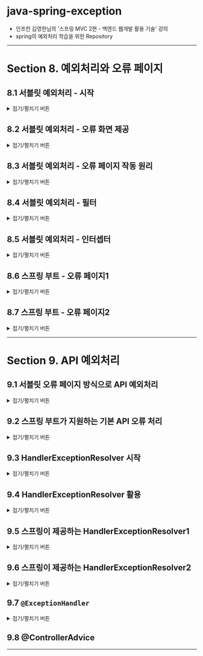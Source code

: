 
# java-spring-exception

- 인프런 김영한님의 '스프링 MVC 2편 - 백엔드 웹개발 활용 기술' 강의
- spring의 예외처리 학습을 위한 Repository

---

# Section 8. 예외처리와 오류 페이지

## 8.1 서블릿 예외처리 - 시작

<details>
<summary>접기/펼치기 버튼</summary>
<div markdown="1">

### 준비
```properties
server.error.whitelabel.enabled=false
```
- application.properties : 스프링이 제공하는 기본 예외 페이지 끄기

### 순수 java의 예외 전파
- 어떤 메서드에서 예외가 발생했을 경우, CallStack에서 상위 StackFrame의 메서드로 예외 전파
- 스레드의 최상위 메서드에서 예외가 던져지면, 예외 정보를 남기고 스레드 종료
- 참고 : 서블릿은 요청당 스레드.

### 서블릿에서의 예외 전파
```
WAS(여기까지 전파) <- 필터 <- 서블릿 <- 인터셉터 <- 컨트롤러(예외 발생)
```
- 결국은 Tomcat과 같은 WAS까지 예외가 전파됨
- 서블릿 컨테이너가 제공하는 기본 오류 화면이 보임

### 예외 throw
```java
@Slf4j
@Controller
public class ServletExController {

    @GetMapping("/error-ex")
    public void errorEx() {
        throw new RuntimeException("예외 발생!");
    }
}
```
```
Http Status 500 - Internal Server Error
```
- 컨트롤러에서 Exception이 던져져서 WAS까지 도달하면, 서버 내부에서 처리할 수 없는 예외가 발생한 것으로 간주하고, HTTP 상태코드 500을 반환

### 등록되지 않은 페이지 접근
```
HTTP Status 404 - Not Found
```
- 톰캣이 기본적으로 제공하는 404 오류 화면 제공

### response.sendError
```
WAS(snedError 호출 기록 확인) <- 필터 <- 서블릿 <- 인터셉터 <- 컨트롤러(response.sendError)
```
- `HttpServletResponse`의 sendError 메서드를 사용
  - response.sendError(상태코드)
  - response.sendError(상태코드, 오류 메시지)
- response.sendError을 호출하면, response 내부에 예외가 발생했다는 상태를 저장
- 서블릿 컨테이너는 응답 전에 response에 sendError()가 호출되었는지 확인, 호출되었을 경우 오류 코드에 맞추어 기본 오류 페이지를 보여줌

### 정리
- 별다른 처리를 하지 않을 경우 컨트롤러에서 발생한 예외는 WAS까지 전파
- 별다른 예외 페이지를 설정하지 않을 경우 톰캣에서 제공하는 기본 예외페이지가 띄워짐
- 하지만 기본 예외페이지는 사용자가 보기에 불편하므로 별도로 의미 있는 오류 화면을 제공할 필요성이 있다.

</div>
</details>

## 8.2 서블릿 예외처리 - 오류 화면 제공
<details>
<summary>접기/펼치기 버튼</summary>
<div markdown="1">

### 서블릿 오류 페이지 등록 
```java
@Component
public class WebServerCustomizer implements WebServerFactoryCustomizer<ConfigurableWebServerFactory> {

    @Override
    public void customize(ConfigurableWebServerFactory factory) {
        ErrorPage errorPage404 = new ErrorPage(HttpStatus.NOT_FOUND, "/error-page/404");
        ErrorPage errorPage500 = new ErrorPage(HttpStatus.INTERNAL_SERVER_ERROR, "/error-page/500");
        ErrorPage errorPageRunTimeEx = new ErrorPage(RuntimeException.class, "/error-page/500");

        factory.addErrorPages(errorPage404, errorPage500, errorPageRunTimeEx);
    }
}
```
- 특정 상태코드의 예외페이지 등록
- 특정 예외 및 그 하위 타입의 예외페이지 등록

### 오류를 처리할 컨트롤러 등록
```java
@Slf4j
@Controller
public class ErrorPageController {

    @RequestMapping("/error-page/404")
    public String errorPage404(HttpServletRequest request, HttpServletResponse response) {
        log.info("errorPage 404");
        return "error-page/404";
    }

    @RequestMapping("/error-page/500")
    public String errorPage500(HttpServletRequest request, HttpServletResponse response) {
        log.info("errorPage 500");
        return "error-page/500";
    }
}
```
- 오류가 발생했을 때 처리할 컨트롤러 및 화면이 필요함

</div>
</details>

## 8.3 서블릿 예외처리 - 오류 페이지 작동 원리

<details>
<summary>접기/펼치기 버튼</summary>
<div markdown="1">

### 8.3.1 예외 발생 흐름

서블릿은 다음 상황일 때 설정된 오류 페이지를 찾는다.
   - 발생된 Exception이 서블릿 밖으로 전파 될 때
   - 또는 sendError가 호출되었을 때

#### 예외 전파
```
WAS(여기까지 전파) <- 필터 <- 서블릿 <- 인터셉터 <- 컨트롤러(예외 발생)
```
#### sendError 감지
```
WAS(sendError 호출 기록 확인) <- 필터 <- 서블릿 <- 인터셉터 <- 컨트롤러(sendError)
```

### 8.3.2 오류페이지 확인 및 내부 재요청
- 서블릿은 예외를 감지하면 해당 예외를 처리하는 오류 페이지 정보를 확인한다. 
- 오류페이지를 출력하기 위해 지정된 페이지를 다시 요청한다.
  - 오류 페이지 경로로 요청하기까지, 필터, 서블릿, 인터셉터, 컨트롤러를 다시 호출됨

#### 오류 페이지 요청 흐름
```
WAS("/error-page/500" 내부 재요청) -> 필터 -> 서블릿 -> 인터셉터 -> 컨트롤러("/error-page/500/") -> View
```

### 8.3.3 오류 정보 추가
- WAS는 오류 페이지를 다시 요청하는 것만 하는 것이 아니라, 오류 정보를 request의 attribute에 추가해서 넘겨줌
- 오류페이지에서 전달된 오류 정보를 사용할 수 있다.

#### request.attribute에 서버가 담아준 정보
- `javax.servlet.error.exception` : 예외
- `javax.servlet.error.exception_type` : 예외 타입
- `javax.servlet.error.message` : 오류 메시지
- `javax.servlet.error.request_uri` : 클라이언트 요청 URI
- `javax.servlet.error.servlet_name` : 오류가 발생한 서블릿 이름
- `javax.servlet.error.status_code` : HTTP 상태 코드

</div>
</details>

## 8.4 서블릿 예외처리 - 필터
<details>
<summary>접기/펼치기 버튼</summary>
<div markdown="1">

### 8.4.1 DispatcherType
```java
public enum DispatcherType {
    FORWARD,
    INCLUDE,
    REQUEST,
    ASYNC,
    ERROR
}
```
- 예외가 발생하거나 sendError되면 다시 예외페이지로 필터-서블릿-인터셉터-컨트롤러로 재요청 발생
- 근데 로그인 같은 로직을 다시 필터를 적용하긴 배우 불필요함
- 이런 것들을 구분하기 위해서 서블릿에서는 DispatcherType을 정의함
  - REQUEST : 클라이언트 요청
  - ERROR : 오류 요청
  - FORWARD : 서블릿에서 다른 서블릿이나 JSP를 호출할 때
    - `requestDispatcher.forward(request, response)`
  - INCLUDE : 서블릿에서 다른 서블릿이나 JSP 결과 포함
    - `requestDispatcher.include(request, response)`
  - ASYNC : 서블릿 비동기 호출

### 8.4.2 DispatcherType과 필터
```java
    @Override
    public void doFilter(ServletRequest request, ServletResponse response, FilterChain chain) throws IOException, ServletException {
        HttpServletRequest httpRequest = (HttpServletRequest) request;
        String requestURI = httpRequest.getRequestURI();

        String uuid = UUID.randomUUID().toString();

        try {
            log.info("REQUEST [{}][{}][{}]", uuid, request.getDispatcherType(), requestURI);
            chain.doFilter(request, response);
        } catch (Exception e) {
            log.info("exception! {}", e.getMessage());
            throw e;
        } finally {
            log.info("RESPONSE [{}][{}][{}]", uuid, request.getDispatcherType(), requestURI);
        }
    }
```
```java

@Configuration
public class WebConfig implements WebMvcConfigurer {

    @Bean
    public FilterRegistrationBean logFilter() {
        FilterRegistrationBean<Filter> filterFilterRegistrationBean = new FilterRegistrationBean<>();
        filterFilterRegistrationBean.setFilter(new LogFilter());
        filterFilterRegistrationBean.setOrder(1);
        filterFilterRegistrationBean.addUrlPatterns("/*");
        filterFilterRegistrationBean.setDispatcherTypes(DispatcherType.REQUEST, DispatcherType.ERROR);
        return filterFilterRegistrationBean;
    }
}

```
- FilterRegistrationBean에 setDispatcherTypes(...)에 필터링을 적용하고 싶은 DispatcherType을 지정할 수 있음
  - 기본값 : `DispatcherType.REQUEST` 만
    - 기본값이 REQUEST로 되어있기 때문에, 재요청 시 다시 필터를 거치지 않음
  - 만약 Request, Error만 적용하고 싶으면 REQUEST, ERROR을 지정
```
2022-05-18 17:48:49.323  INFO 4912 --- [nio-8080-exec-6] hello.exception.filter.LogFilter         : REQUEST [17b39eb2-4b68-404c-98f3-05d884daee42][REQUEST][/error-ex]
2022-05-18 17:48:49.324  INFO 4912 --- [nio-8080-exec-6] hello.exception.filter.LogFilter         : exception! Request processing failed; nested exception is java.lang.RuntimeException: 예외 발생!
2022-05-18 17:48:49.324  INFO 4912 --- [nio-8080-exec-6] hello.exception.filter.LogFilter         : RESPONSE [17b39eb2-4b68-404c-98f3-05d884daee42][REQUEST][/error-ex]
2022-05-18 17:48:49.324 ERROR 4912 --- [nio-8080-exec-6] o.a.c.c.C.[.[.[/].[dispatcherServlet]    : Servlet.service() for servlet [dispatcherServlet] in context with path [] threw exception [Request processing failed; nested exception is java.lang.RuntimeException: 예외 발생!] with root cause

java.lang.RuntimeException: 예외 발생!
// 중략

// 재요청
2022-05-18 17:48:49.325  INFO 4912 --- [nio-8080-exec-6] hello.exception.filter.LogFilter         : REQUEST [407961e5-1b01-4b54-93fa-24dd336f79dc][ERROR][/error-page/500]
2022-05-18 17:48:49.326  INFO 4912 --- [nio-8080-exec-6] h.exception.servlet.ErrorPageController  : errorPage 500
2022-05-18 17:48:49.327  INFO 4912 --- [nio-8080-exec-6] h.exception.servlet.ErrorPageController  : ERROR_EXCEPTION: ex=

java.lang.RuntimeException: 예외 발생!
// 중략

2022-05-18 17:48:49.327  INFO 4912 --- [nio-8080-exec-6] h.exception.servlet.ErrorPageController  : ERROR_EXCEPTION_TYPE: class java.lang.RuntimeException
2022-05-18 17:48:49.327  INFO 4912 --- [nio-8080-exec-6] h.exception.servlet.ErrorPageController  : ERROR_MESSAGE: Request processing failed; nested exception is java.lang.RuntimeException: 예외 발생!
2022-05-18 17:48:49.327  INFO 4912 --- [nio-8080-exec-6] h.exception.servlet.ErrorPageController  : ERROR_REQUEST_URI: /error-ex
2022-05-18 17:48:49.327  INFO 4912 --- [nio-8080-exec-6] h.exception.servlet.ErrorPageController  : ERROR_SERVLET_NAME: dispatcherServlet
2022-05-18 17:48:49.327  INFO 4912 --- [nio-8080-exec-6] h.exception.servlet.ErrorPageController  : ERROR_STATUS_CODE: 500
2022-05-18 17:48:49.327  INFO 4912 --- [nio-8080-exec-6] h.exception.servlet.ErrorPageController  : dispatcherType = ERROR
2022-05-18 17:48:49.329  INFO 4912 --- [nio-8080-exec-6] hello.exception.filter.LogFilter         : RESPONSE [407961e5-1b01-4b54-93fa-24dd336f79dc][ERROR][/error-page/500]
```
- 실제로 setDispatcherType로 REQUEST, ERROR를 등록해두면 오류로 인한 재요청 시에도 다시 필터를 거치게 됨

</div>
</details>

## 8.5 서블릿 예외처리 - 인터셉터
<details>
<summary>접기/펼치기 버튼</summary>
<div markdown="1">

### 8.5.1 인터셉터에서의 중복호출 제거
```java
@Configuration
public class WebConfig implements WebMvcConfigurer {

    @Override
    public void addInterceptors(InterceptorRegistry registry) {
        registry.addInterceptor(new LogInterceptor())
                .order(1)
                .addPathPatterns("/**")
                .excludePathPatterns(
                        "/css/**", "/*.ico",
                        "/error", "/error-page/**" // 에러 페이지 경로
                );
    }
}
```
- 인터셉터는 특정 DispatcherType에 대한 필터링 기능을 제공하지 않음
- 대신, 적용하지 않을 url 조건을 추가하여 에러페이지로의 내부 재요청에 대해서는 인터셉터를 적용하지 않는 식으로 처리 가능

### 8.5.2 정상 호출 및 오류발생 시 오류 페이지 요청 흐름
#### 정상호출 
```
WAS -> 필터 -> 서블릿 -> 인터셉터 -> 컨트롤러 -> View
```
#### 오류 발생, 내부 재요청의 흐름
```
WAS(전파) <-필터 <- 서블릿 <- 인터셉터 <- 컨트롤러
WAS -> 필터 -> 서블릿 -> 인터셉터(x) -> 컨트롤러 -> View
```
1. 요청, 컨트롤러에서 예외 발생
   - WAS -> 필터 -> 서블릿 -> 인터셉터 -> 컨트롤러(예외 발생)

2. 예외 전파
   - WAS(전파) <-필터 <- 서블릿 <- 인터셉터 <- 컨트롤러

3. 내부 재요청
   - WAS : 오류 확인, 에러페이지 내부 재요청

4. 필터/인터셉터에서 중복 호출 제거, View 반환
   - 필터 : DispatcherType으로 중복 요청 제거
   - 인터셉터 : 오류페이지 url을 제외하여 인터셉터 적용 
     - WAS -> 필터 -> 서블릿 -> 인터셉터(x) -> 컨트롤러 -> View

</div>
</details>

## 8.6 스프링 부트 - 오류 페이지1
<details>
<summary>접기/펼치기 버튼</summary>
<div markdown="1">

### 8.6.1 기존 예외 처리 페이지 등록 방식
- WebServerCustomizer 생성, 예외 종류에 따라서 ErrorPage 등록
- 예외처리용 컨트롤러 ErrorPageController를 생성

### 8.6.2 스프링 부트에서 지원하는 예외 처리 페이지 추가 기능
- ErrorPage 자동 등록 : `/error`로 기본 오류 페이지 설정
  - `new ErrorPage("/error")`,  상태코드와 예외를 설정하지 않으면 기본 오류 페이지를 설정
  - 서블릿 밖으로 예외가 발생하거나, `response.sendError`가 호출되면 모든 오류는 `/error`를 호출
  - 참고) `ErrorMvcAutoConfiguration`이라는 클래스가 오류 페이지를 자동으로 등록
- `BasicErrorController`라는 스프링 컨트롤러를 자동으로 등록
  - ErrorPage에서 등록한 `/error`를 매핑해서 처리하는 컨트롤러
- 별다른 오류 페이지를 등록하지 않았다면, 스프링은 기본적으로 오류 페이지로 `/error`을 호출한다.

### 8.6.3 개발자는 오류 페이지만 등록
- BasicErrorController는 기본적인 로직이 모두 개발되어 있다.
- 오류 페이지 화면만 `BasicErrorController`가 제공하는 룰과 우선순위에 따라 등록하면 됨.
- 정적 HTML이면 정적 리소스(`/static/error/...`)에, 동적 HTML이면 (`/templates/error/...`)에 오류 페이지 파일을 넣어두기

### 8.6.4 뷰 선택 우선순위
해당 경로 위치에 HTTP 상태 코드 이름의 뷰 파일을 넣어서 처리하면 됨. (예외는 500으로 처리된다.) 우선순위는 다음과 같으며, 5xx보다는 500과 같은 구체적인 것이 덜 구체적인 것보다 우선순위가 높다.

1. 뷰 템플릿
   - `resources/templates/error/500.html`
   - `resources/templates/error/5xx.html`
   - ...

2. 정적 리소스(static, public)
   - `resources/static/error/400.html`
   - `resources/static/error/404.html`
   - `resources/static/error/4xx.html`
   - ...

3. 적용 대상이 없을 때 뷰 이름(error)
   - `resources/templates/error.html`

</div>
</details>

## 8.7 스프링 부트 - 오류 페이지2
<details>
<summary>접기/펼치기 버튼</summary>
<div markdown="1">

### 8.7.1 BasicErrorController가 제공하는 기본 정보들
```
* timestamp: Fri Feb 05 00:00:00 KST 2021
* status: 400
* error: Bad Request
* exception: org.springframework.validation.BindException
* trace: 예외 trace
* message: Validation failed for object='data'. Error count: 1
* errors: Errors(BindingResult)
* path: 클라이언트 요청 경로 (`/hello`)
```
- BasicController는 기본적으로 위의 정보를 model에 담아서 view에 전달.
- 뷰 템플릿은 이 값을 활용해서 출력할 수 있다.
- 하지만 오류관련 내부 정보를 고객에게 노출하는 것은 보안상 문제, 고객측 혼란을 야기시킬 수 있음.
- 후술할 설정으로 어느 정도를 model에 포함할 지 여부를 선택할 수 있다.

### 8.7.2 스프링부트 오류 관련 옵션
application.properties에 다음을 등록해서 사용하면 된다.

#### 오류 컨트롤러에서 오류 정보를 model에 포함할 지 여부
```properties
# 기본값들
server.error.include-exception=false
server.error.include-message=never
server.error.include-stacktrace=never
server.error.include-binding-errors=never
```
- true/false로 조절하는 옵션
  - `server.error.include-exception=false` : exception 포함 여부
- never(사용하지 않음)/always(항상)/on_param(파라미터가 있을 때)으로 조절하는 옵션. 보통 never가 기본값
  - `server.error.include-message=never` : 메시지 포함 여부
  - `server.error.include-stacktrace=never` : trace 포함 여부
  - `server.error.include-binding-errors=never` : errors 포함 여부
- on_param 옵션은 http 요청 시 파라미터에 추가하면 적용됨
  - 예) `?messaga=&error&trace=`

#### whitelabel 오류페이지, 기본 글로벌 오류페이지 경로
```properties
# 오류처리 화면을 찾지 못 했을 경우 스프링 whitelabel 오류 페이지 적용 옵션 (기본 true)
server.error.whitelabel.enabled=false

# 오류 페이지 경로, 스프링이 자동 등록하는 서블릿 글로벌 오류 페이지 경로, BasicErrorController 오류 컨트롤러 경로에 함께 사용
server.error.path=/error
```

### 8.7.3 확장 포인트
- 예외 공통처리 컨트롤러의 기능 변경
  - ErrorController 인터페이스를 상속 받아 구현하거나
  - BasicErrorController를 상속받아서 기능 추가하기

</div>
</details>

---

# Section 9. API 예외처리

## 9.1 서블릿 오류 페이지 방식으로 API 예외처리
<details>
<summary>접기/펼치기 버튼</summary>
<div markdown="1">

```java
@RequestMapping(value = "/error-page/500", produces = MediaType.APPLICATION_JSON_VALUE)
public ResponseEntity<Map<String, Object>> errorPage500Api
        (HttpServletRequest request, HttpServletResponse response) {
    log.info("API errorPage 500");

    Map<String, Object> result = new HashMap<>();
    Exception ex = (Exception) request.getAttribute(ERROR_EXCEPTION);
    result.put("status", request.getAttribute(ERROR_STATUS_CODE));
    result.put("message", ex.getMessage());

    Integer statusCode = (Integer) request.getAttribute(ERROR_STATUS_CODE);
    return new ResponseEntity<>(result, HttpStatus.valueOf(statusCode));
}
```
```json
{
    "message": "잘못된 사용자",
    "status": 500
}
```
- 예외가 발생하면 WAS까지 전파되고, WAS는 내부적으로 예외 페이지로 재요청
- Accept가 `application/json`인 경우에 한하여 json으로 응답하도록 하기
  - Accept가 `*/*`인 경우 에러페이지로 등록한 html이 응답됨.
- ResponseEntity에 전달할 예외 api를 담아 반환.
  - 넘겨줄 Http Body 데이터
  - 넘겨줄 상태코드

</div>
</details>

## 9.2 스프링 부트가 지원하는 기본 API 오류 처리
<details>
<summary>접기/펼치기 버튼</summary>
<div markdown="1">

### BasicErrorController
```java
@Controller
@RequestMapping("${server.error.path:${error.path:/error}}")
public class BasicErrorController extends AbstractErrorController {

    @RequestMapping(produces = MediaType.TEXT_HTML_VALUE)
    public ModelAndView errorHtml(HttpServletRequest request, HttpServletResponse response) {
        // 생략
    }

    @RequestMapping
    public ResponseEntity<Map<String, Object>> error(HttpServletRequest request) {
        // 생략
    }
}    
```
- 클라이언트의 요청 Accept 헤더값이
  - text/html일 경우 `errorHtml()`을 호출해서 view 제공
  - 그 외의 경우, ResponseEntity에 예외 정보 및 상태코드를 담아 JSON 데이터 반환

### 스프링부트의 예외처리
- 오류 발생시 `/error`를 오류 페이지로 요청
- BasicErrorController는 이 경로를 기본으로 받음.
  - server.error.path 값을 수정할 수 있음
- 전달할 예외정보를 properties의 값 수정으로 변경할 수 있음. 하지만 보안상 위험할 수 있으니 간결한 메시지만 노출하는게 좋음
  - server.error.include-exception=false
  - server.error.include-message=never
  - server.error.include-stacktrace=never
  - server.error.include-binding-errors=never

### HTML 페이지 vs API 오류
- BasicErrorController의 확장을 통해 JSON 메시지를 변경하는 것도 가능하긴 함.
  - 문제점 : 각 API마다, 컨트롤러마다 제각각 다른 응답 결과를 표현하기 힘듬
- API 통신에 있어서, 세밀하게 응답을 다르게하기 위해서는 `@ExceptionHandler`를 사용하는 것이 낫다.

</div>
</details>

## 9.3 HandlerExceptionResolver 시작
<details>
<summary>접기/펼치기 버튼</summary>
<div markdown="1">

### 9.3.1 ExceptionResolver란
```java
public interface HandlerExceptionResolver {
	@Nullable
	ModelAndView resolveException(
			HttpServletRequest request, HttpServletResponse response, @Nullable Object handler, Exception ex);
}
```
```java
@Configuration
public class WebConfig implements WebMvcConfigurer {

    // 생략
    
    @Override
    public void extendHandlerExceptionResolvers(List<HandlerExceptionResolver> resolvers) {
        resolvers.add(new MyHandlerExceptionResolver());
    }
}
```
- 핸들러(컨트롤러) 밖으로 던져진 예외를 해결하고, 해결 동작을 새로 정의할 수 있는 방법.
- 줄여서 ExceptionResolver라고 함. 앞으로 ExceptionResolver로 칭하겠음.
- 사용법
  - HandlerExceptionResolver 구현
    - resolveException(request, response, handler, ex)
      - handler : 핸들러(컨테이너) 등록 정보
      - ex : 핸들러에서 발생한 예외
  - 스프링 빈으로 등록된 `WebMvcConfigurer` 구현체의 `extendHandlerExceptionResolvers` 메서드를 오버라이드하고, 여기서 추가

### 9.3.2 ExceptionResolver의 원리
- 예외 발생. 이 때 인터셉터의 postHandler는 작동되지 않음.
- ExceptionResolver가 예외 해결을 시동한다. 여기서 ModelAndView를 어떤 식으로 반환하는 지에 따라 뒤의 동작방식이 약간 바뀜. 이는 후술할 것
- 인터셉터의 afterCompletion이 작동
- 앞에서 정상적으로 ModelAndView가 반환된 상황이면, 정상적으로 View를 렌더링

### 9.3.3 ExceptionResolver의 반환 값에 따른 동작 방식
```java
@Slf4j
public class MyHandlerExceptionResolver implements HandlerExceptionResolver {
    @Override
    public ModelAndView resolveException(HttpServletRequest request, HttpServletResponse response, Object handler, Exception ex) {
        
        try {
            if (ex instanceof IllegalStateException) {
                log.info("IllegalArgumentException resolver to 400");
                response.sendError(HttpServletResponse.SC_BAD_REQUEST, ex.getMessage());
            }
            return new ModelAndView();
        } catch (IOException e) {
            log.error("resolver ex", e);
        }

        return null; // null 반환하면 예외가 터진게 계속 WAS까지 날아감
    }
}
```
- resolverException은 반환타입이 ModelAndView인데, 이 떄 반환값에 따라 DispatcherServlet의 동작 방식이 약간 달라진다.
  - 빈 ModelAndView 반환 : 뷰를 렌더링하지 않고 정상적으로 서블릿이 리턴
  - ModelAndView 지정 : 명시적으로 View, Model의 정보 등을 지정해서 반환하면 뷰를 렌더링
  - null : 다음 ExceptionResolver를 찾아서 실행함. 처리할 수 있는 ExceptionResolver가 존재하지 않으면 예외처리가 되지 않고, 기존에 발생한 예외를 서블릿 밖으로 던짐.

### 9.3.4 ExceptionResolver를 어떻게 써먹을까?
- 예외 상태 코드 변경
  - Exception을 response.sendError 호출로 변경해서, 서블릿에서 상태 코드에 따른 오류를 처리하도록 위임
  - 이후 WAS는 서블릿 오류페이지를 찾아서 내부 재요청, 예를 들면 스프링 부트가 기본으로 설정한 /errors가 재요청됨
- 뷰 템플릿 처리
  - ModelAndView에 값을 채워서 예외에 따른 새로운 오류화면을 뷰 렌더링해서 고객에게 제공
- API 응답 처리
  - `response.getWriter().println("hello");` 처럼 Http응답 바디에 직접 데이터를 넣어주는 것도 가능.
    - 여기에 JSON으로 응답하면 API 응답처리를 할 수 있다.

</div>
</details>

## 9.4 HandlerExceptionResolver 활용
<details>
<summary>접기/펼치기 버튼</summary>
<div markdown="1">

### 9.4.1 HandlerExceptionResolver 구현체 정의하기
```java
@Slf4j
public class UserHandlerExceptionResolver implements HandlerExceptionResolver {

    private final ObjectMapper objectMapper = new ObjectMapper();

    @Override
    public ModelAndView resolveException(HttpServletRequest request, HttpServletResponse response, Object handler, Exception ex) {
        try {
            if (ex instanceof UserException) {
                log.info("UserException resolver to 400");
                String acceptHeader = request.getHeader("accept");
                response.setStatus(HttpServletResponse.SC_BAD_REQUEST);

                if ("application/json".equals(acceptHeader)) {
                    Map<String, Object> errorResult = new HashMap<>();
                    errorResult.put("ex", ex.getClass());
                    errorResult.put("message", ex.getMessage());
                    String result = objectMapper.writeValueAsString(errorResult);

                    response.setContentType("application/json");
                    response.setCharacterEncoding("utf-8");
                    response.getWriter().write(result);
                    return new ModelAndView();
                } else {
                    return new ModelAndView("error/500");
                }
            }
        } catch (IOException e) {
            log.error("resolver ex", e);
        }
        return null;
    }
}
```
- 특정 예외가 터졌을 때 이를 처리하는 HandlerExceptionResolver 구현체를 생성
  - accept 헤더에 "application/json"으로 요청이 들어오면 적절한 예외 api를 만들어 응답
  - accept 헤더에 text/html로 요청이 들어오면 html 에러페이지를 응답하도록 하기

### 9.4.2 HandlerExceptionResolver 등록하기
```java
@Configuration
public class WebConfig implements WebMvcConfigurer {

    // 이하 생략...
    @Override
    public void extendHandlerExceptionResolvers(List<HandlerExceptionResolver> resolvers) {
        resolvers.add(new MyHandlerExceptionResolver());
        resolvers.add(new UserHandlerExceptionResolver());
    }
    
}
```
- Config에서 위와 같은 방식으로 등록

### 9.4.3 HandlerExceptionResolver 구현체 생성 방식의 의의
- 예외 처리를 별도로 하지 않으면, 서블릿 컨테이너 바깥까지 가서 지저분해짐.
- 서블릿 컨테이너에서 예외를 정상처리함으로서 예외 처리가 깔끔해짐.
- 하지만... 이 방식대로면 모든 예외를 처리하는 HandlerResolver를 정의하고 매번 수동으로 처리해줘야하니 귀찮다...!

</div>
</details>

## 9.5 스프링이 제공하는 HandlerExceptionResolver1
<details>
<summary>접기/펼치기 버튼</summary>
<div markdown="1">

### ExceptionResolver 우선순위
스프링부트는 `HandlerExceptionResolverComposite`에 다음 순서대로 예외를 등록함.
1. `ExceptionHandlerExceptionResolver` : 우선순위 높다
2. `ResponseStatusExceptionResolver`
3. `DefaultHAndlerExceptionResolver` : 우선순위 낮다

### ExceptionHandlerExceptionResolver
- `@ExceptionHandler` 처리

### ResponseStatusExceptionResolver
```java
@ResponseStatus(code = HttpStatus.BAD_REQUEST, reason = "error.bad")
public class BadRequestException extends RuntimeException {

}
```
```java
throw new ResponseStatusException(HttpStatus.NOT_FOUND, "error.bad", new IllegalArgumentException());
```
- `@ResponseStatus`가 달려있는 예외 처리
    - 예외 클래스에 `@ResponseStatus`를 달아, 해당 예외의 상태코드를 지정할 수 있고, 메시지도 reason을 통해 작성 가능
- `ResponseStatusException` 예외 처리
  - 방법 : 새로 ResponseStatusException을 생성하고 상태코드, 메시지 코드, 원인 예외를 집어넣을 수 있다.
  - 개발자가 직접 변경할 수 없는 예외 클래스에 대해서 처리하는 방법.
  - 라이브러리의 예외코드, 혹은 동적으로 예외코드/메시지를 다르게 하고 싶은 경우 사용
  - 이 예외도 거슬러 올라가면 부모로 `NestedRuntimeException` -> `RuntimeException`을 가지고 있다.

### ResponseStatusExceptionResolver 내부
```java
protected ModelAndView applyStatusAndReason(int statusCode, @Nullable String reason, HttpServletResponse response)
        throws IOException {

    // 중략
    
    else {
        String resolvedReason = (this.messageSource != null ?
                this.messageSource.getMessage(reason, null, reason, LocaleContextHolder.getLocale()) :
                reason);
        response.sendError(statusCode, resolvedReason);
    }
    return new ModelAndView();
}
```
- 내부적으로 messageSource를 알고 있고, reason 값을 기반으로 메시지 처리도 해준다.
- sendError를 호출했기 때문에, WAS까지 전파되고, 다시 오류 페이지 `/error`를 내부 재요청

</div>
</details>

## 9.6 스프링이 제공하는 HandlerExceptionResolver2
<details>
<summary>접기/펼치기 버튼</summary>
<div markdown="1">

### DefaultHandlerExceptionResolver
```java
	protected ModelAndView handleTypeMismatch(TypeMismatchException ex,
			HttpServletRequest request, HttpServletResponse response, @Nullable Object handler) throws IOException {

		response.sendError(HttpServletResponse.SC_BAD_REQUEST);
		return new ModelAndView();
	}
```
- 스프링 내부적으로 발생하는 스프링 예외를 해결
  - 타입 불일치(파라미터 바인딩 실패), 미디어타입 콘텐츠 네고시에이션 실패, ...
  - 스프링이 내부적으로 적절한 상태코드를 생성, sendError함 -> WAS에서 다시 /error을 재 요청

</div>
</details>

## 9.7 `@ExceptionHandler`
<details>
<summary>접기/펼치기 버튼</summary>
<div markdown="1">

### `@ExceptionHandler` 예외 처리 방법
- `@ExceptionHandler` 어노테이션을 선언하고, 해당 컨트롤러에서 처리하고 싶은 예외를 지정

### ExceptionHandler 우선 순위
```java
    @ExceptionHandler(상위예외.class)
    public String 상위예외처리(상위예외 e) {...}

    @ExceptionHandler(하위예외.class)
    public String 하위예외처리(하위예외 e) {...}
```
- 항상 자세한 것이 더 우선순위가 높음.

### ExceptionHandler 사용법
```java
    @ExceptionHandler(예외1.class, 예외2.class)
    public String 상위예외처리(예외 e) {...}
    
    @ExceptionHandler
    public String handleUserEx(UserException e) {...}
```
- 다양한 예외 동시 적용 가능
- `@ExceptionHandler`에 예외 생략 가능.

### ExceptionHandler 실행 흐름
- 컨트롤러에서 예외가 발생하면 디스패처 서블릿까지 전파된다.
- ExceptionResolver가 작동된다. 가장 우선순위가 높은 ExceptionHandlerExceptionResolver가 먼저 실행됨.
- `ExceptionHandlerExceptionResolver`는 해당 컨트롤러에서, 해당 예외를 처리할 수 있는 `@ExceptionHandler`가 있는지 확인 
- 해당하는 `@ExceptionResolver`가 존재하면 우선적으로 실행함.
- ExceptionResolver에는 `@ResponseBody`를 적용할 수 있음. `@RestController`로 컨트롤러가 구성되어 있다면 자동 적용
  - HTTP메시지 컨버터가 사용되어, JSON으로 반환됨
- `@ResponseStatus`를 적용 가능하다.

### ExceptionHandler 인자, 반환
- [인자](https://docs.spring.io/spring-framework/docs/5.3.21/reference/html/web.html#mvc-ann-exceptionhandler-args)
- [응답](https://docs.spring.io/spring-framework/docs/5.3.21/reference/html/web.html#mvc-ann-exceptionhandler-return-values)

### ModelAndView 반환
- html 페이지 반환

### 한계
- 같은 컨트롤러의 `@ExceptionHandler`만 적용 가능.

</div>
</details>

## 9.8 @ControllerAdvice

---
